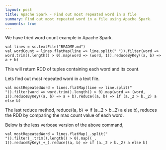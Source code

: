 ```yaml
---
layout: post
title: Apache Spark - Find out most repeated word in a file
summary: Find out most repeated word in a file using Apache Spark.
comments: true
---
```

We have tried word count example in Apache Spark. 

    val lines = sc.textFile("README.md")
    val wordCount = lines.flatMap(line => line.split(" ")).filter(word => word.trim().length() > 0).map(word => (word, 1)).reduceByKey((a, b) => a + b)

This will return RDD of tuples containing each word and its count.

Lets find out most repeated word in a text file.

    val mostRepeatedWord = lines.flatMap(line => line.split(" ")).filter(word => word.trim().length() > 0).map(word => (word, 1)).reduceByKey((a, b) => a + b).reduce((a, b) => if (a._2 > b._2) a else b)

The last reduce method, reduce((a, b) => if (a._2 > b._2) a else b), reduces the RDD by comparing the max count value of each word.

Below is the less verbose version of the above command,

    val mostRepeatedWord = lines.flatMap(_.split(" ")).filter(_.trim().length() > 0).map((_, 1)).reduceByKey(_+_).reduce((a, b) => if (a._2 > b._2) a else b)
